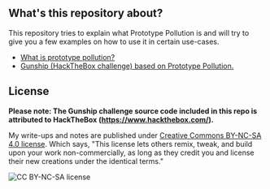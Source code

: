 ## What's this repository about?

This repository tries to explain what Prototype Pollution is and will try to give you a few examples on how to use it in certain use-cases.

 - [What is prototype pollution?](/prototype-pollution.md)
 - [Gunship (HackTheBox challenge) based on Prototype Pollution.](/gunship-walkthrough.md)

## License
**Please note:
The Gunship challenge source code included in this repo is attributed to HackTheBox (https://www.hackthebox.com/).**

My write-ups and notes are published under [Creative Commons BY-NC-SA 4.0 license](https://creativecommons.org/licenses/by-nc-sa/4.0/). Which says, "This license lets others remix, tweak, and build upon your work non-commercially, as long as they credit you and license their new creations under the identical terms."

![CC BY-NC-SA license](https://mirrors.creativecommons.org/presskit/buttons/88x31/png/by-nc-sa.png) 

